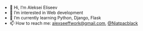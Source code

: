- 👋 Hi, I’m Aleksei Eliseev
- 👀 I’m interested in Web development
- 🌱 I’m currently learning Python, Django, Flask
- 📫 How to reach me: alexseeffwork@gmail.com, [@Niatpacblack](https://t.me/niatpackcalb)

<!---
NiatpacBlack/NiatpacBlack is a ✨ special ✨ repository because its `README.md` (this file) appears on your GitHub profile.
You can click the Preview link to take a look at your changes.
--->
